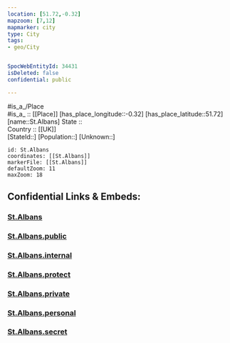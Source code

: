 ```yaml
---
location: [51.72,-0.32] 
mapzoom: [7,12] 
mapmarker: city 
type: City
tags:
- geo/City


SpocWebEntityId: 34431
isDeleted: false
confidential: public

---
```

#is_a_/Place  
#is_a_ :: [[Place]] 
[has_place_longitude::-0.32] 
[has_place_latitude::51.72] 
[name::St.Albans] 
State ::  
Country :: [[UK]]  
[StateId::] 
[Population::] 
[Unknown::] 


```leaflet
id: St.Albans
coordinates: [[St.Albans]] 
markerFile: [[St.Albans]] 
defaultZoom: 11 
maxZoom: 18
```


## Confidential Links & Embeds: 

### [St.Albans](/_Standards/Earth/Continent/Europe/Europe~North/UK/England/Regions~England/East_of_England/Hertfordshire/cities~Hertfordshire/Hertsmere/cities~Hertsmere/St.Albans.md) 

### [St.Albans.public](/_public/Earth/Continent/Europe/Europe~North/UK/England/Regions~England/East_of_England/Hertfordshire/cities~Hertfordshire/Hertsmere/cities~Hertsmere/St.Albans.public.md) 

### [St.Albans.internal](/_internal/Earth/Continent/Europe/Europe~North/UK/England/Regions~England/East_of_England/Hertfordshire/cities~Hertfordshire/Hertsmere/cities~Hertsmere/St.Albans.internal.md) 

### [St.Albans.protect](/_protect/Earth/Continent/Europe/Europe~North/UK/England/Regions~England/East_of_England/Hertfordshire/cities~Hertfordshire/Hertsmere/cities~Hertsmere/St.Albans.protect.md) 

### [St.Albans.private](/_private/Earth/Continent/Europe/Europe~North/UK/England/Regions~England/East_of_England/Hertfordshire/cities~Hertfordshire/Hertsmere/cities~Hertsmere/St.Albans.private.md) 

### [St.Albans.personal](/_personal/Earth/Continent/Europe/Europe~North/UK/England/Regions~England/East_of_England/Hertfordshire/cities~Hertfordshire/Hertsmere/cities~Hertsmere/St.Albans.personal.md) 

### [St.Albans.secret](/_secret/Earth/Continent/Europe/Europe~North/UK/England/Regions~England/East_of_England/Hertfordshire/cities~Hertfordshire/Hertsmere/cities~Hertsmere/St.Albans.secret.md)

